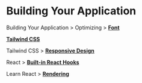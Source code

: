 # Building Your Application

Building Your Application > Optimizing > [**Font**](https://nextjs.org/docs/app/building-your-application/optimizing/fonts)

[**Tailwind CSS**](https://tailwindcss.com/)

Tailwind CSS > [**Responsive Design**](https://tailwindcss.com/docs/responsive-design)

React > [**Built-in React Hooks**](https://react.dev/reference/react/hooks)

Learn React > [**Rendering**](https://react.dev/learn/render-and-commit)